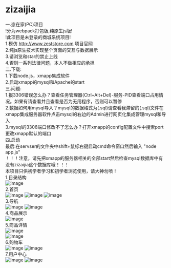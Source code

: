 ﻿# zizaijia
一.恣在家(PC)项目</br>
!分为webpack打包版,纯原生js版!<br>
!此项目是未登录的商城系统项目!</br>
1.模仿 http://www.zeststore.com 项目官网</br>
2.纯js原生技术实现整个页面的交互与数据展示</br>
3.请浏览和star的禁止上线</br>
4.否则一系列法律问题，本人不做相应的承担</br>
二.下载:</br>
1.下载node.js，xmapp集成软件</br>
2.启动xmapp的mysql和Apache的start</br>
三.问题:</br>
1.报3306错误怎么办？查看任务管理器(Ctrl+Alt+Del)-服务-PID查看端口占用情况。如果有请查看并且查看是否为无用程序，否则可以暂停</br>
2.数据如何用mysql导入？mysql的数据格式为(.sql)请查看我滞留的(.sql)文件在xmapp集成服务器软件点击mysql的右边的Admin进行网页化集成管理mysql和导入</br>
3.mysql的3306端口修改不了怎么办？打开xmapp的config配置文件中搜索port更改xmapp默认的端口</br>
四.启动</br>
最后:在servser的文件夹中shift+鼠标右键启动cmd命令窗口然后输入 "node app.js"</br>
！！！注意，请先把xmapp的服务器相关的全部start然后检查mysql数据库中有没有zizaijia这个数据库哦！！！</br>
本项目只供初学者学习和初学者浏览使用，请大神勿喷！</br>
1.目录结构</br>
![image](https://github.com/PgYw/zizaijia-PC-/blob/master/projectImg/projectDir.PNG)
</br>
2.首页</br>
![image](https://github.com/PgYw/zizaijia-PC-/blob/master/projectImg/index1.PNG)
![image](https://github.com/PgYw/zizaijia-PC-/blob/master/projectImg/index2.PNG)
![image](https://github.com/PgYw/zizaijia-PC-/blob/master/projectImg/index3.PNG)
</br>
3.导航</br>
![image](https://github.com/PgYw/zizaijia-PC-/blob/master/projectImg/nav1.PNG)
![image](https://github.com/PgYw/zizaijia-PC-/blob/master/projectImg/nav2.PNG)
</br>
4.商品展示</br>
![image](https://github.com/PgYw/zizaijia-PC-/blob/master/projectImg/product.PNG)
</br>
5.商品详情</br>
![image](https://github.com/PgYw/zizaijia-PC-/blob/master/projectImg/detail1.PNG)
</br>
![image](https://github.com/PgYw/zizaijia-PC-/blob/master/projectImg/detail2.PNG)
</br>
6.购物车</br>
![image](https://github.com/PgYw/zizaijia-PC-/blob/master/projectImg/cart1.PNG)
![image](https://github.com/PgYw/zizaijia-PC-/blob/master/projectImg/cart2.PNG)
</br>
7.用户中心</br>
![image](https://github.com/PgYw/zizaijia-PC-/blob/master/projectImg/user1.PNG)
![image](https://github.com/PgYw/zizaijia-PC-/blob/master/projectImg/user2.PNG)
</br>
